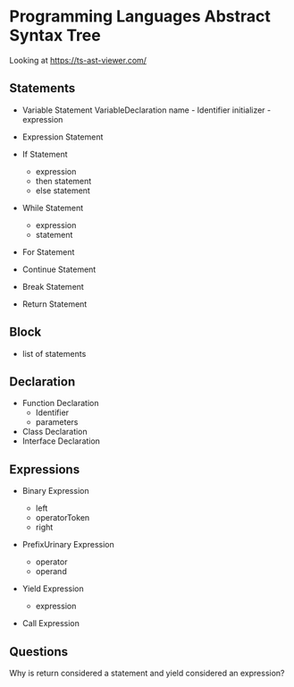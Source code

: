 # Programming Languages Abstract Syntax Tree

Looking at https://ts-ast-viewer.com/

## Statements

- Variable Statement
    VariableDeclaration
        name - Identifier
        initializer - expression

- Expression Statement

- If Statement
    - expression
    - then statement
    - else statement

- While Statement
    - expression
    - statement

- For Statement

- Continue Statement

- Break Statement

- Return Statement

## Block

- list of statements

## Declaration

- Function Declaration
    - Identifier
    - parameters
- Class Declaration
- Interface Declaration

## Expressions

- Binary Expression
    - left
    - operatorToken
    - right
- PrefixUrinary Expression
    - operator
    - operand

- Yield Expression
    - expression

- Call Expression

## Questions

Why is return considered a statement and yield considered an expression?
